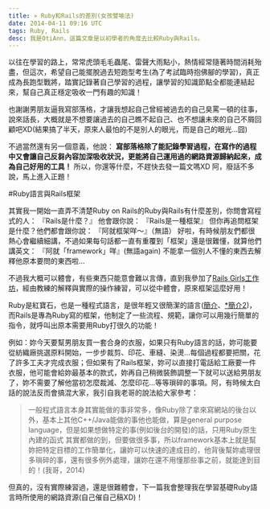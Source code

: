 ```yaml
---
title: » Ruby和Rails的差別(女孩譬喻法)
date: 2014-04-11 09:16 UTC
tags: Ruby, Rails
desc: 我是OtiAnn，這篇文章是以初學者的角度去比較Ruby與Rails。
---
```


以往在學習的路上，常常虎頭毛毛蟲尾、雷聲大雨點小，熱情經常隨著時間消耗殆盡，但這次，希望自己能擺脫過去短跑型考生(為了考試臨時抱佛腳的學習)，真正成為長跑型戰將，踏實記錄著自己學習的過程，讓學習的知識節點全都能連結起來，幫自己真正穩定吸收一門有趣的知識！

也謝謝男朋友逼我寫部落格，才讓我想起自己曾經被過去的自己臭罵一頓的往事，說來話長，大概就是不想要讓過去的自己瞧不起自己、也不想讓未來的自己不屑回顧吧XD(結果搞了半天，原來人最怕的不是別人的眼光，而是自己的眼光...囧)

不過當然還有另一個意義，他說： **寫部落格除了能記錄學習過程，在寫作的過程中又會讓自己反芻內容加深吸收狀況，更能將自己運用過的網路資源歸納起來，成為自己好用的工具！** 所以，你還等什麼，不趕快去發一篇文嗎XD 阿，廢話不多說，馬上進入正題！


#Ruby語言與Rails框架

其實我一開始一直弄不清楚Ruby on Rails的Ruby與Rails有什麼差別，你問會寫程式的人：
『Rails是什麼？』
他會跟你說：
『Rails是一種框架』
但你再追問框架是什麼？他們都會跟你說：
『阿就框架咩～』（無語）
好啦，有時候朋友們都很熱心會繼續細講，不過如果每句話都一直有重覆到「框架」還是很難懂，就算他們講英文：
『阿就「framework」咩』(無語again)
不能拿一個別人不懂的東西去解釋他原本要問的東西啦...

不過我大概可以體會，有些東西只能意會難以言傳，直到我參加了[Rails Girls工作坊](http://railsgirls.com/taipei)，經由教練的解釋與實際的操作練習，可以從中體會，原來框架這麼好用！

Ruby是紅寶石，也是一種程式語言，是很年輕又很簡潔的語言([簡介](http://guides.ruby.tw/creatingmoreusinglesseffortwithrubyonrails/)、[*簡介2](http://diyland.biz/?opt=detail&topic=16&id=19601))，而Rails是專為Ruby寫的框架，他制定了一些流程、規範，讓你可以用幾行簡單的指令，就呼叫出原本需要用Ruby打很久的功能！

例如：妳今天要幫男朋友買一套合身的衣服，如果只有Ruby語言的話，妳可能要從紡織廠挑選原料開始，一步步裁剪、印花、車縫、染燙...每個過程都要把關，花了許多工夫才完成衣服；但如果有了Rails框架，妳可以直接打電話給工廠要一件衣服，他可能會給妳最基本的款式，妳再自己稍微裝飾調整一下就可以送給男朋友了，妳不需要了解他當初怎麼裁減、怎麼印花...等等瑣碎的事項。阿，有時候太白話的說法反而會搞混大家，我引自我老哥的說法給大家參考：

<blockquote>一般程式語言本身其實能做的事非常多，像Ruby除了拿來寫網站的後台以外，基本上其他C++/Java能做的事他也能做，算是general purpose language，但是如果想做特定的事(例如後台的開發)的話，只用Ruby原生內建的函式 其實都做的到，但要做很多事，所以framework基本上就是幫妳把特定目標的工作簡單化，讓妳可以快速的達成目的，他背後幫妳處理很多瑣碎的事，還有很多例外處理，讓妳在還不用懂那些事之前，就能達到目的！(我哥，2014)
</blockquote>

但真的，沒有實際練習過，還是很難體會，下一篇我會整理我在學習基礎Ruby語言時所使用的網路資源(自己催自己稿XD)！